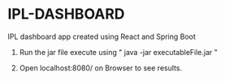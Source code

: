# IPL-DASHBOARD
IPL dashboard app created using React and Spring Boot


1) Run the jar file 
   execute using " java -jar executableFile.jar "
 
2) Open localhost:8080/ on Browser to see results.
